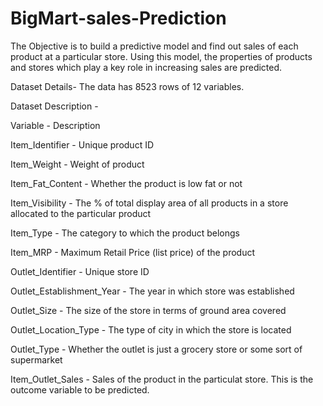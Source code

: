 # BigMart-sales-Prediction
The Objective is to build a predictive model and find out sales of each product at a particular store. Using this model, the properties of products and stores which play a key role in increasing sales are predicted.

Dataset Details-
The data has 8523 rows of 12 variables.

Dataset Description -

Variable                  -    Description

Item_Identifier           -    Unique product ID

Item_Weight               -    Weight of product

Item_Fat_Content          -    Whether the product is low fat or not

Item_Visibility           -    The % of total display area of all products in a store allocated to the particular product

Item_Type                 -    The category to which the product belongs

Item_MRP                  -    Maximum Retail Price (list price) of the product

Outlet_Identifier         -    Unique store ID

Outlet_Establishment_Year -    The year in which store was established

Outlet_Size               -    The size of the store in terms of ground area covered

Outlet_Location_Type      -    The type of city in which the store is located

Outlet_Type               -    Whether the outlet is just a grocery store or some sort of supermarket

Item_Outlet_Sales         -    Sales of the product in the particulat store. This is the outcome variable to be predicted.
